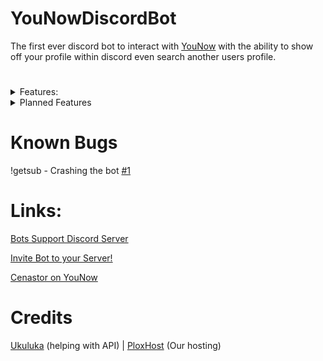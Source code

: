 # YouNowDiscordBot

The first ever discord bot to interact with [YouNow](https://younow.com) with the ability to show off your profile within discord even search another users profile.
#

<details markdown='1'><summary>Features:</summary>

- YouNow Profile (after linking with the bot)  
- Search another user even if they are not linked.
- YouNow Partner only commands for subscriber roles on your server.
- Tickets System for support on your server.
- Global Economy.
- Premium commands with channel subscription to [Cenastor on YouNow.com](https://younow.com/Cenastor)
</details>

<details markdown='1'><summary>Planned Features</summary>

- [ ] Live Notifications with role ping. 

- [ ] better modlogging. 

- [ ] more economy commands. 

- [ ] Welcome commands. 
</details>

# 

# Known Bugs

!getsub - Crashing the bot [#1](https://github.com/Cenastor/YouNowDiscordBot/issues/1)

# Links:

[Bots Support Discord Server](https://discord.gg/ByTrv5GVwH)

[Invite Bot to your Server! ](https://discord.com/oauth2/authorize?client_id=929901524199571557&permissions=1249769417975&scope=applications.commands%20bot)

[Cenastor on YouNow](https://younow.com/Cenastor)

# Credits

[Ukuluka](https://younow.com/ukuluca) (helping with API) | [PloxHost](https://billing.plox.host/aff.php?aff=57) (Our hosting)
